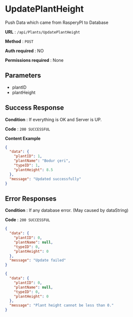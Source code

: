 # UpdatePlantHeight

Push Data which came from RasperyPI to Database

**URL** : `/api/Plants/UpdatePlantHeight`

**Method** : `POST`

**Auth required** : NO

**Permissions required** : None

## Parameters
* plantID
* plantHeight

## Success Response

**Condition** : If everything is OK and Server is UP.

**Code** : `200 SUCCESSFUL`

**Content Example**

```json
{
  "data": {
    "plantID": 1,
    "plantName": "Bodur çeri",
    "typeID": 1,
    "plantHeight": 8.5
  },
  "message": "Updated successfully"
}
```

## Error Responses

**Condition** : If any database error. (May caused by dataString)

**Code** : `200 SUCCESSFUL`

```json
{
  "data": {
    "plantID": 0,
    "plantName": null,
    "typeID": 0,
    "plantHeight": 0
  },
  "message": "Update failed"
}
```

```json
{
  "data": {
    "plantID": 0,
    "plantName": null,
    "typeID": 0,
    "plantHeight": 0
  },
  "message": "Plant height cannot be less than 0."
}
```